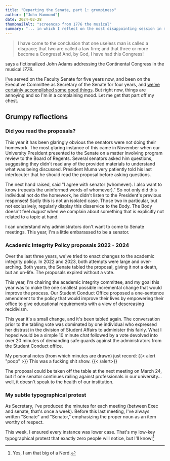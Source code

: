 ```yaml
---
title: "Departing the Senate, part 1: grumpiness"
author: ["John Hammond"]
date: 2024-02-28
thumbnailAlt: "screencap from 1776 the musical"
summary: "... in which I reflect on the most disappointing session in my five years in the Senate."
---
```


> I have come to the conclusion that one useless man is called a disgrace; that two are called a law firm; and that three or more become a Congress! And, by God, I have had this Congress!

says a fictionalized John Adams addressing the Continental Congress in the musical *1776*. 

I've served on the Faculty Senate for five years now, and been on the Executive Committee as Secretary of the Senate for four years, and [we've certainly accomplished some good things](../../03/done-with-senate-2/). But right now, things are annoying and so I'm in a complaining mood. Let me get that part off my chest. 

## Grumpy reflections

### Did you read the proposals? 

This year it has been glaringly obvious the senators were not doing their homework. The most glaring instance of this came in November when our University President presented to the Senate on a matter involving program review to the Board of Regents.  Several senators asked him questions, suggesting they didn't read any of the provided materials to understand what was being discussed. President Muma very patiently told his last interlocuter that he should read the proposal before asking questions.  

The next hand raised, said "I agree with senator (whomever). I also want to know (repeats the uninformed words of whomever)." So not only did this individual not do the homework, he didn't listen to the President's previous responses!  Sadly this is not an isolated case. Those two in particular, but not exclusively, regularly display this disservice to the Body. The Body doesn't feel *august* when we complain about something that is explicitly not related to a topic at hand.  

I can understand why administrators don't want to come to Senate meetings. This year, I'm a little embarassed to be a senator. 

### Academic Integrity Policy proposals 2022 - 2024

Over the last three years, we've tried to enact changes to the academic integrity policy. In 2022 and 2023, both attempts were large and over-arching. Both years, the Senate tabled the proposal, giving it not a death, but an un-life.  The proposals expired without a vote. 

This year, I'm chairing the academic integrity committee, and my goal this year was to make the one smallest possible incremental change that would improve the process. Our Student Conduct Office proposed a one-sentence amendment to the policy that would improve their lives by empowering their office to give educational requirements with a view of descreasing recidivism.  

This year it's a small change, and it's been tabled again.  The conversation prior to the tabling vote was dominated by one individual who expressed her distrust in the division of Student Affairs to administer this fairly. What I hoped would be a simple 10 minute chat followed by a vote devolved into over 20 minutes of demanding safe guards against the administrators from the Student Conduct office. 

My personal notes (from which minutes are drawn) just record: 
{{< alert "poop" >}}
This was a fucking shit show.
{{< /alert>}}

The proposal could be taken off the table at the next meeting on March 24, but if one senator continues railing against professionals in our university... well, it doesn't speak to the health of our institution.

### My subtle typographical protest

As Secretary, I've produced the minutes for each meeting (between Exec and senate, that's once a week). Before this last meeting, I've always written "Senate" and "Senator," emphasizing the proper noun as an item worthy of respect.

This week, I ensured every instance was lower case.  That's my low-key typographical protest that exactly zero people will notice, but I'll know![^1]

[^1]: Yes, I am that big of a Nerd. 